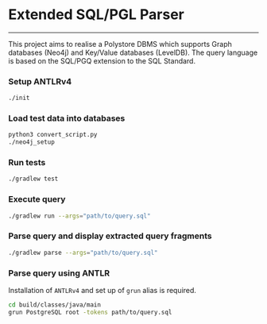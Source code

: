 # Extended SQL/PGL Parser

---

This project aims to realise a Polystore DBMS which supports Graph databases (Neo4j) and Key/Value databases (LevelDB). 
The query language is based on the SQL/PGQ extension to the SQL Standard. 

### Setup ANTLRv4
```bash
./init
```

### Load test data into databases
```bash
python3 convert_script.py
./neo4j_setup
```

### Run tests
```bash
./gradlew test
```

### Execute query
```bash
./gradlew run --args="path/to/query.sql"
```

### Parse query and display extracted query fragments
```bash
./gradlew parse --args="path/to/query.sql"
```

### Parse query using ANTLR
Installation of `ANTLRv4` and set up of `grun` alias is required.
```bash
cd build/classes/java/main
grun PostgreSQL root -tokens path/to/query.sql
```